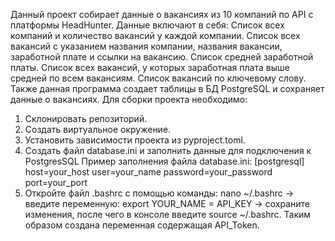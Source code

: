 
Данный проект собирает данные о вакансиях из 10 компаний по API с платформы HeadHunter.
Данные включают в себя:
Список всех компаний и количество вакансий у каждой компании.
Список всех вакансий с указанием названия компании, названия вакансии, заработной плате и ссылки на вакансию.
Список средней заработной платы.
Список всех вакансий, у которых заработная плата выше средней по всем вакансиям.
Список вакансий по ключевому слову.
Также данная программа создает таблицы в БД PostgreSQL и сохраняет данные о вакансиях.
Для сборки проекта необходимо:
1. Склонировать репозиторий.
2. Создать виртуальное окружение.
3. Установить зависимости проекта из pyproject.toml.
4. Создать файл database.ini и заполнить данные для подключения к PostgresSQL
Пример заполнения файла database.ini:
[postgresql]
host=your_host
user=your_name
password=your_password
port=your_port
5. Откройте файл .bashrc с помощью команды: nano ~/.bashrc -> введите переменную: export YOUR_NAME = API_KEY -> сохраните изменения, после чего в консоле введите source ~/.bashrc. Таким образом создана переменная содержащая API_Token.

